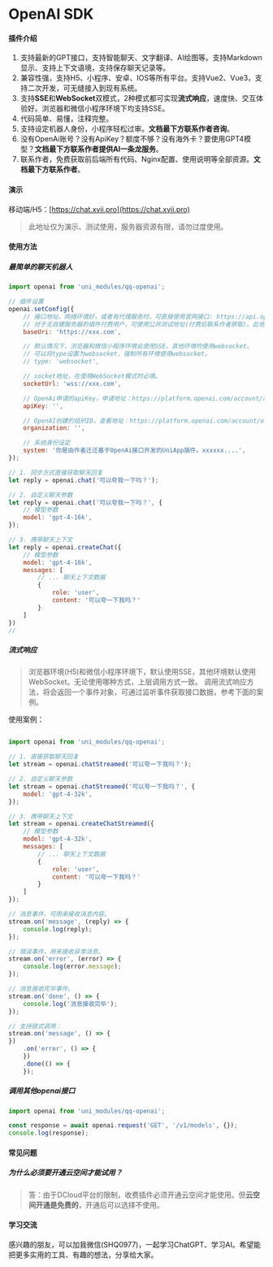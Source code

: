 # OpenAI SDK

#### 插件介绍

1. 支持最新的GPT接口，支持智能聊天、文字翻译、AI绘图等。支持Markdown显示、支持上下文语境，支持保存聊天记录等。
2. 兼容性强，支持H5、小程序、安卓、IOS等所有平台。支持Vue2、Vue3，支持二次开发，可无缝接入到现有系统。
3. 支持**SSE**和**WebSocket**双模式，2种模式都可实现**流式响应**，速度快、交互体验好。浏览器和微信小程序环境下均支持SSE。
4. 代码简单、易懂，注释完整。
5. 支持设定机器人身份，小程序轻松过审。**文档最下方联系作者咨询**。
6. 没有OpenAi账号？没有ApiKey？额度不够？没有海外卡？要使用GPT4模型？**文档最下方联系作者提供AI一条龙服务**。
7. 联系作者，免费获取前后端所有代码、Nginx配置、使用说明等全部资源。**文档最下方联系作者**。

#### 演示

移动端/H5：[https://chat.xvii.pro](https://chat.xvii.pro)

> 此地址仅为演示、测试使用，服务器资源有限，请勿过度使用。

#### 使用方法

##### 最简单的聊天机器人

```js
import openai from 'uni_modules/qq-openai';

// 插件设置
openai.setConfig({
    // 接口地址。网络环境好，或者有代理服务时，可直接使用官网接口: https://api.openai.com。
    // 对于无自建服务器的插件付费用户，可使用公共测试地址(付费后联系作者获取)。此地址仅供学习使用，服务器配置偏低，可能会卡顿或随时失效，绝不可用于生产环境和商业用途。
    baseUri: 'https://xxx.com',

    // 默认情况下，浏览器和微信小程序环境会使用SSE，其他环境均使用websocket。
    // 可以将type设置为websocket，强制所有环境使用websocket。
    // type: 'websocket',

    // socket地址，在使用WebSocket模式时必填。
    socketUrl: 'wss://xxx.com',

    // OpenAi申请的apiKey，申请地址：https://platform.openai.com/account/api-keys
    apiKey: '',

    // OpenAI创建的组织ID，查看地址：https://platform.openai.com/account/org-settings
    organization: '',

    // 系统身份设定
    system: '你是由作者迁迁基于OpenAi接口开发的UniApp插件。xxxxxx....',
});

// 1. 同步方式直接获取聊天回复
let reply = openai.chat('可以夸我一下吗？');

// 2. 自定义聊天参数
let reply = openai.chat('可以夸我一下吗？', {
    // 模型参数
    model: 'gpt-4-16k',
});

// 3. 携带聊天上下文
let reply = openai.createChat({
    // 模型参数
    model: 'gpt-4-16k',
    messages: [
        // ... 聊天上下文数据
        {
            role: 'user',
            content: '可以夸一下我吗？'
        }
    ]
})
// 

```

##### 流式响应

> 浏览器环境(H5)和微信小程序环境下，默认使用SSE，其他环境默认使用WebSocket。无论使用哪种方式，上层调用方式一致。
> 调用流式响应方法，将会返回一个事件对象，可通过监听事件获取接口数据，参考下面的案例。


使用案例：

```js

import openai from 'uni_modules/qq-openai';

// 1. 直接获取聊天回复
let stream = openai.chatStreamed('可以夸一下我吗？');

// 2. 自定义聊天参数
let stream = openai.chatStreamed('可以夸一下我吗？', {
    model: 'gpt-4-32k',
});

// 3. 携带聊天上下文
let stream = openai.createChatStreamed({
    // 模型参数
    model: 'gpt-4-32k',
    messages: [
        // ... 聊天上下文数据
        {
            role: 'user',
            content: '可以夸一下我吗？'
        }
    ]
});

// 消息事件，可用来接收消息内容。
stream.on('message', (reply) => {
    console.log(reply);
});

// 错误事件，用来接收异常消息。
stream.on('error', (error) => {
    console.log(error.message);
});

// 消息接收完毕事件。
stream.on('done', () => {
    console.log('消息接收完毕');
});

// 支持链式调用：
stream.on('message', () => {
})
    .on('error', () => {
    })
    .done(() => {
    });

```

##### 调用其他openai接口

```js
import openai from 'uni_modules/qq-openai';

const response = await openai.request('GET', '/v1/models', {});
console.log(response);
```

#### 常见问题

##### 为什么必须要开通云空间才能试用？

> 答：由于DCloud平台的限制，收费插件必须开通云空间才能使用。但**云空间开通是免费的**，开通后可以选择不使用。

#### 学习交流

感兴趣的朋友，可以加我微信(SHQ0977)，一起学习ChatGPT、学习AI。希望能把更多实用的工具、有趣的想法，分享给大家。
